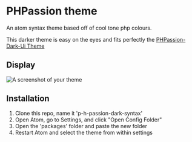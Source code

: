 # PHPassion theme

An atom syntax theme based off of cool tone php colours.


This darker theme is easy on the eyes and fits perfectly the [PHPassion-Dark-Ui Theme](https://github.com/jacobsteves/PHPassion-Dark-UI)

## Display
![A screenshot of your theme](http://www.jacobsteves.ca/images/phpassion.gif)

## Installation
1. Clone this repo, name it 'p-h-passion-dark-syntax'
2. Open Atom, go to Settings, and click "Open Config Folder"
3. Open the 'packages' folder and paste the new folder
4. Restart Atom and select the theme from within settings
